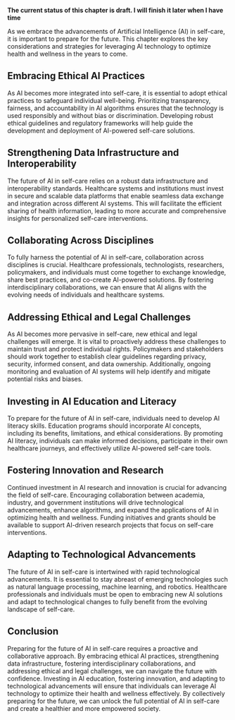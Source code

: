**The current status of this chapter is draft. I will finish it later when I have time**

As we embrace the advancements of Artificial Intelligence (AI) in self-care, it is important to prepare for the future. This chapter explores the key considerations and strategies for leveraging AI technology to optimize health and wellness in the years to come.

Embracing Ethical AI Practices
------------------------------

As AI becomes more integrated into self-care, it is essential to adopt ethical practices to safeguard individual well-being. Prioritizing transparency, fairness, and accountability in AI algorithms ensures that the technology is used responsibly and without bias or discrimination. Developing robust ethical guidelines and regulatory frameworks will help guide the development and deployment of AI-powered self-care solutions.

Strengthening Data Infrastructure and Interoperability
------------------------------------------------------

The future of AI in self-care relies on a robust data infrastructure and interoperability standards. Healthcare systems and institutions must invest in secure and scalable data platforms that enable seamless data exchange and integration across different AI systems. This will facilitate the efficient sharing of health information, leading to more accurate and comprehensive insights for personalized self-care interventions.

Collaborating Across Disciplines
--------------------------------

To fully harness the potential of AI in self-care, collaboration across disciplines is crucial. Healthcare professionals, technologists, researchers, policymakers, and individuals must come together to exchange knowledge, share best practices, and co-create AI-powered solutions. By fostering interdisciplinary collaborations, we can ensure that AI aligns with the evolving needs of individuals and healthcare systems.

Addressing Ethical and Legal Challenges
---------------------------------------

As AI becomes more pervasive in self-care, new ethical and legal challenges will emerge. It is vital to proactively address these challenges to maintain trust and protect individual rights. Policymakers and stakeholders should work together to establish clear guidelines regarding privacy, security, informed consent, and data ownership. Additionally, ongoing monitoring and evaluation of AI systems will help identify and mitigate potential risks and biases.

Investing in AI Education and Literacy
--------------------------------------

To prepare for the future of AI in self-care, individuals need to develop AI literacy skills. Education programs should incorporate AI concepts, including its benefits, limitations, and ethical considerations. By promoting AI literacy, individuals can make informed decisions, participate in their own healthcare journeys, and effectively utilize AI-powered self-care tools.

Fostering Innovation and Research
---------------------------------

Continued investment in AI research and innovation is crucial for advancing the field of self-care. Encouraging collaboration between academia, industry, and government institutions will drive technological advancements, enhance algorithms, and expand the applications of AI in optimizing health and wellness. Funding initiatives and grants should be available to support AI-driven research projects that focus on self-care interventions.

Adapting to Technological Advancements
--------------------------------------

The future of AI in self-care is intertwined with rapid technological advancements. It is essential to stay abreast of emerging technologies such as natural language processing, machine learning, and robotics. Healthcare professionals and individuals must be open to embracing new AI solutions and adapt to technological changes to fully benefit from the evolving landscape of self-care.

Conclusion
----------

Preparing for the future of AI in self-care requires a proactive and collaborative approach. By embracing ethical AI practices, strengthening data infrastructure, fostering interdisciplinary collaborations, and addressing ethical and legal challenges, we can navigate the future with confidence. Investing in AI education, fostering innovation, and adapting to technological advancements will ensure that individuals can leverage AI technology to optimize their health and wellness effectively. By collectively preparing for the future, we can unlock the full potential of AI in self-care and create a healthier and more empowered society.
